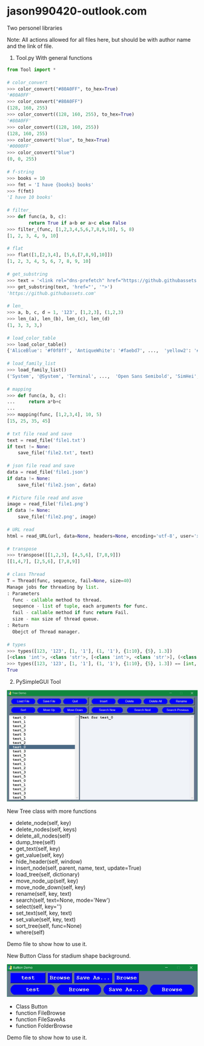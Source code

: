 # jason990420-outlook.com
Two personel libraries

Note: All actions allowed for all files here, but should be with author name and the link of file.

1. Tool.py
   With general functions
   
``` Python
from Tool import *

# color_convert
>>> color_convert("#80A0FF", to_hex=True)
'#80A0FF'
>>> color_convert("#80A0FF")
(128, 160, 255)
>>> color_convert((128, 160, 255), to_hex=True)
'#80A0FF'
>>> color_convert((128, 160, 255))
(128, 160, 255)
>>> color_convert("blue", to_hex=True)
'#0000FF'
>>> color_convert("blue")
(0, 0, 255)

# f-string
>>> books = 10
>>> fmt = 'I have {books} books'
>>> f(fmt)
'I have 10 books'

# filter_
>>> def func(a, b, c):
        return True if a<b or a>c else False
>>> filter_(func, [1,2,3,4,5,6,7,8,9,10], 5, 8)
[1, 2, 3, 4, 9, 10]

# flat
>>> flat([1,[2,3,4], [5,6,[7,8,9],10]])
[1, 2, 3, 4, 5, 6, 7, 8, 9, 10]

# get_substring
>>> text = '<link rel="dns-prefetch" href="https://github.githubassets.com">'
>>> get_substring(text, 'href="', '">')
'https://github.githubassets.com'

# len_
>>> a, b, c, d = 1, '123', [1,2,3], (1,2,3)
>>> len_(a), len_(b), len_(c), len_(d)
(1, 3, 3, 3,)

# load_color_table
>>> load_color_table()
{'AliceBlue': '#f0f8ff', 'AntiqueWhite': '#faebd7', ...,  'yellow2': '#eeee00', 'yellow3': '#cdcd00', 'yellow4': '#8b8b00'}

# load_family_list
>>> load_family_list()
('System', '@System', 'Terminal', ...,  'Open Sans Semibold', 'SimHei', '@SimHei')

# mapping
>>> def func(a, b, c):
...     return a*b+c
... 
>>> mapping(func, [1,2,3,4], 10, 5)
[15, 25, 35, 45]

# txt file read and save
text = read_file('file1.txt')
if text != None:
    save_file('file2.txt', text)

# json file read and save
data = read_file('file1.json')
if data != None:
    save_file('file2.json', data)

# Picture file read and asve
image = read_file('file1.png')
if data != None:
    save_file('file2.png', image)

# URL read
html = read_URL(url, data=None, headers=None, encoding='utf-8', user='xxxx', password='xxxx', byte=False)

# transpose
>>> transpose([[1,2,3], [4,5,6], [7,8,9]])
[[1,4,7], [2,5,6], [7,8,9]]

# class Thread
T = Thread(func, sequence, fail=None, size=40)
Manage jobs for threading by list.
: Parameters
  func - callable method to thread.
  sequence - list of tuple, each arguments for func.
  fail - callable method if func return Fail.
  size - max size of thread queue.
: Return
  Obejct of Thread manager.
  
# types
>>> types([123, '123', [1, '1'], (1, '1'), {1:10}, {5}, 1.3])
[<class 'int'>, <class 'str'>, [<class 'int'>, <class 'str'>], (<class 'int'>, <class 'str'>), <class 'dict'>, <class 'set'>, <class 'float'>]
>>> types([123, '123', [1, '1'], (1, '1'), {1:10}, {5}, 1.3]) == [int, str, [int, str], (int, str), dict, set, float]
True
```


2. PySimpleGUI Tool

![Demo Picture](https://github.com/jason990420/jason990420-outlook.com/blob/master/Picture/Picture%20for%20Tree%20Demo.jpg)

   New Tree class with more functions
   - delete_node(self, key)
   - delete_nodes(self, keys)
   - delete_all_nodes(self)
   - dump_tree(self)
   - get_text(self, key)
   - get_value(self, key)
   - hide_header(self, window)
   - insert_node(self, parent, name, text, update=True)
   - load_tree(self, dictionary)
   - move_node_up(self, key)
   - move_node_down(self, key)
   - rename(self, key, text)
   - search(self, text=None, mode='New')
   - select(self, key='')
   - set_text(self, key, text)
   - set_value(self, key, text)
   - sort_tree(self, func=None)
   - where(self)
   
   Demo file to show how to use it.

   New Button Class for stadium shape background.
   
   ![Demo Picture](https://github.com/jason990420/jason990420-outlook.com/blob/master/Picture/Button%20Demo.jpg)
   
   - Class Button
   - function FileBrowse
   - function FileSaveAs
   - function FolderBrowse
   
   Demo file to show how to use it.
